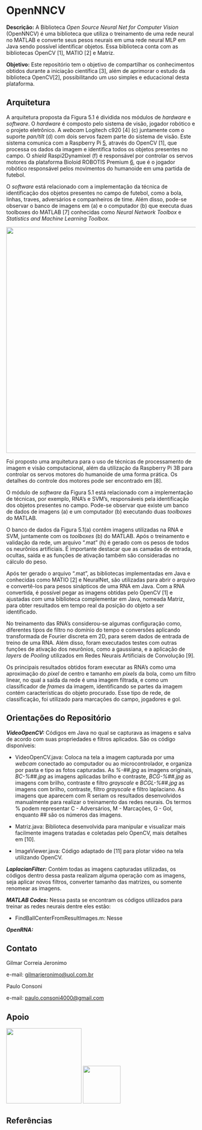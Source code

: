 # OpenNNCV

**Descrição:** A Biblioteca _Open Source Neural Net for Computer Vision_ (OpenNNCV) é uma biblioteca que utiliza o treinamento de uma rede neural no MATLAB e converte seus pesos neurais em uma rede neural MLP em Java sendo possível identificar objetos. Essa biblioteca conta com as bibliotecas OpenCV [1], MATIO [2] e Matriz.


**Objetivo:** Este repositório tem o objetivo de compartilhar os conhecimentos obtidos durante a iniciação científica [3], além de aprimorar o estudo da biblioteca OpenCV[2], possibilitando um uso simples e educacional desta plataforma.

## Arquitetura 


A arquitetura proposta da Figura 5.1 é dividida nos módulos de _hardware_ e _software_. O _hardware_ é composto pelo sistema de visão, jogador robótico e o projeto eletrônico. A _webcam_ Logitech c920 [4] (c) juntamente com o suporte _pan/tilt_ (d) com dois servos fazem parte do sistema de visão. Este sistema comunica com a Raspberry Pi [5](e), através do OpenCV [1], que processa os dados da imagem e identifica todos os objetos presentes no campo. O _shield_ Raspi2Dynamixel (f) é responsável por controlar os servos motores da plataforma Bioloid ROBOTIS Premium [6](g), que é o jogador robótico responsável pelos movimentos do humanoide em uma partida de futebol.

O _software_ está relacionado com a implementação da técnica de identificação dos objetos presentes no campo de futebol, como a bola, linhas, traves, adversários e companheiros de time. Além disso, pode-se observar o banco de imagens em (a) e o computador (b) que executa duas toolboxes do MATLAB [7] conhecidas como _Neural Network Toolbox_ e _Statistics and Machine Learning Toolbox_.

<p align="center">
<img src="https://user-images.githubusercontent.com/28567780/50059602-35ace900-0170-11e9-9894-4a167269b262.png" width="600">
</p>

Foi proposto uma arquitetura para o uso de técnicas de processamento de imagem e visão computacional, além da utilização da Raspberry Pi 3B para controlar os servos motores do humanoide de uma forma prática. Os detalhes do controle dos motores pode ser encontrado em [8].

O módulo de _software_ da Figura 5.1 está relacionado com a implementação de técnicas, por exemplo, RNA’s e SVM’s, responsáveis pela identificação dos objetos presentes no campo. Pode-se observar que existe um banco de dados de imagens (a) e um computador (b) executando duas _toolboxes_ do MATLAB.

O banco de dados da Figura 5.1(a) contêm imagens utilizadas na RNA e SVM, juntamente
com os _toolboxes_ (b) do MATLAB. Após o treinamento e validação da rede, um arquivo “.mat” (h) é gerado com os pesos de todos os neurônios artificiais. É importante destacar que as camadas de entrada, ocultas, saída e as funções de ativação também são consideradas no cálculo do peso.

Após ter gerado o arquivo “.mat”, as bibliotecas implementadas em Java e conhecidas como MATIO [2] e NeuralNet, são utilizadas para abrir o arquivo e convertê-los para pesos sinápticos de uma RNA em Java. Com a RNA convertida, é possível pegar as imagens obtidas pelo OpenCV [1] e ajustadas com uma biblioteca complementar em Java, nomeada Matriz, para obter resultados em tempo real da posição do objeto a ser identificado.

No treinamento das RNA’s considerou-se algumas configuração como, diferentes tipos de filtro no domínio do tempo e conversões aplicando transformada de Fourier discreta em 2D, para serem dados de entrada de treino de uma RNA. Além disso, foram executados testes com outras funções de ativação dos neurônios, como a gaussiana, e a aplicação de _layers_ de _Pooling_ utilizados em Redes Neurais Artificiais de Convolução [9]. 

Os principais resultados obtidos foram executar as RNA’s como uma aproximação do _pixel_ de centro e tamanho em _pixels_ da bola, como um filtro linear, no qual a saída da rede é uma imagem filtrada, e como um classificador de _frames_ da imagem, identificando se partes da imagem contém características do objeto procurado. Esse tipo de rede, de classificação, foi utilizado para marcações do campo, jogadores e gol.


## Orientações do Repositório

**_VideoOpenCV:_** Códigos em Java no qual se capturava as imagens e salva de acordo com suas propriedades e filtros aplicados. São os código disponíveis:
	
* VideoOpenCV.java: Coloca na tela a imagem capturada por uma _webcam_ conectado ao computador ou ao microcontrolador, e organiza por pasta e tipo as fotos capturadas. As _%-##.jpg_ as imagens originais, _BC-%##.jpg_ as imagens aplicadas brilho e contraste, _BCG-%##.jpg_ as imagens com brilho, contraste e filtro _grayscale_ e _BCGL-%##.jpg_ as imagens com brilho, contraste, filtro _grayscale_ e filtro laplaciano. As imagens que aparecem com R seriam os resultados desenvolvidos manualmente para realizar o treinamento das redes neurais. Os termos % podem representar C - Adversários, M - Marcações, G - Gol, enquanto ## são os números das imagens. 

* Matriz.java: Biblioteca desenvolvida para manipular e visualizar mais facilmente imagens tratadas e coletadas pelo OpenCV, mais detalhes em [10]. 

* ImageViewer.java: Código adaptado de [11] para plotar vídeo na tela utilizando OpenCV.

**_LaplacianFilter:_** Contém todas as imagens capturadas utilizadas, os códigos dentro dessa pasta realizam alguma operação com as imagens, seja aplicar novos filtros, converter tamanho das matrizes, ou somente renomear as imagens. 
	
**_MATLAB Codes:_** Nessa pasta se encontram os códigos utilizados para treinar as redes neurais dentre eles estão:

* FindBallCenterFromResultImages.m: Nesse 

**_OpenRNA:_**
	
## Contato

Gilmar Correia Jeronimo

e-mail: gilmarjeronimo@uol.com.br

Paulo Consoni

e-mail: paulo.consoni4000@gmail.com

## Apoio

<img src="http://www.fc.unesp.br/Home/Cursos/Fisica/fisica-fapesp.png" width="200">
  
<img src = "http://proad.ufabc.edu.br/images/headers/logo_ufabc.png" width="100">

## Referências 
